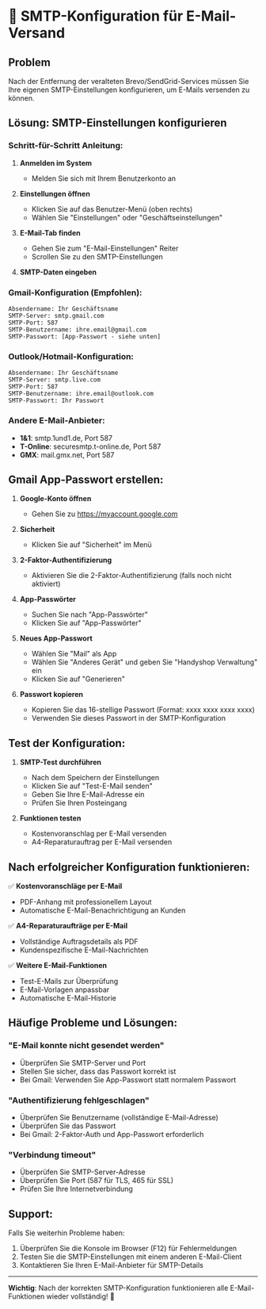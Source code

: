 # 📧 SMTP-Konfiguration für E-Mail-Versand

## Problem
Nach der Entfernung der veralteten Brevo/SendGrid-Services müssen Sie Ihre eigenen SMTP-Einstellungen konfigurieren, um E-Mails versenden zu können.

## Lösung: SMTP-Einstellungen konfigurieren

### Schritt-für-Schritt Anleitung:

1. **Anmelden im System**
   - Melden Sie sich mit Ihrem Benutzerkonto an

2. **Einstellungen öffnen**
   - Klicken Sie auf das Benutzer-Menü (oben rechts)
   - Wählen Sie "Einstellungen" oder "Geschäftseinstellungen"

3. **E-Mail-Tab finden**
   - Gehen Sie zum "E-Mail-Einstellungen" Reiter
   - Scrollen Sie zu den SMTP-Einstellungen

4. **SMTP-Daten eingeben**

### Gmail-Konfiguration (Empfohlen):
```
Absendername: Ihr Geschäftsname
SMTP-Server: smtp.gmail.com
SMTP-Port: 587
SMTP-Benutzername: ihre.email@gmail.com
SMTP-Passwort: [App-Passwort - siehe unten]
```

### Outlook/Hotmail-Konfiguration:
```
Absendername: Ihr Geschäftsname  
SMTP-Server: smtp.live.com
SMTP-Port: 587
SMTP-Benutzername: ihre.email@outlook.com
SMTP-Passwort: Ihr Passwort
```

### Andere E-Mail-Anbieter:
- **1&1**: smtp.1und1.de, Port 587
- **T-Online**: securesmtp.t-online.de, Port 587
- **GMX**: mail.gmx.net, Port 587

## Gmail App-Passwort erstellen:

1. **Google-Konto öffnen**
   - Gehen Sie zu https://myaccount.google.com

2. **Sicherheit**
   - Klicken Sie auf "Sicherheit" im Menü

3. **2-Faktor-Authentifizierung**
   - Aktivieren Sie die 2-Faktor-Authentifizierung (falls noch nicht aktiviert)

4. **App-Passwörter**
   - Suchen Sie nach "App-Passwörter"
   - Klicken Sie auf "App-Passwörter"

5. **Neues App-Passwort**
   - Wählen Sie "Mail" als App
   - Wählen Sie "Anderes Gerät" und geben Sie "Handyshop Verwaltung" ein
   - Klicken Sie auf "Generieren"

6. **Passwort kopieren**
   - Kopieren Sie das 16-stellige Passwort (Format: xxxx xxxx xxxx xxxx)
   - Verwenden Sie dieses Passwort in der SMTP-Konfiguration

## Test der Konfiguration:

1. **SMTP-Test durchführen**
   - Nach dem Speichern der Einstellungen
   - Klicken Sie auf "Test-E-Mail senden"
   - Geben Sie Ihre E-Mail-Adresse ein
   - Prüfen Sie Ihren Posteingang

2. **Funktionen testen**
   - Kostenvoranschlag per E-Mail versenden
   - A4-Reparaturauftrag per E-Mail versenden

## Nach erfolgreicher Konfiguration funktionieren:

✅ **Kostenvoranschläge per E-Mail**
- PDF-Anhang mit professionellem Layout
- Automatische E-Mail-Benachrichtigung an Kunden

✅ **A4-Reparaturaufträge per E-Mail**  
- Vollständige Auftragsdetails als PDF
- Kundenspezifische E-Mail-Nachrichten

✅ **Weitere E-Mail-Funktionen**
- Test-E-Mails zur Überprüfung
- E-Mail-Vorlagen anpassbar
- Automatische E-Mail-Historie

## Häufige Probleme und Lösungen:

### "E-Mail konnte nicht gesendet werden"
- Überprüfen Sie SMTP-Server und Port
- Stellen Sie sicher, dass das Passwort korrekt ist
- Bei Gmail: Verwenden Sie App-Passwort statt normalem Passwort

### "Authentifizierung fehlgeschlagen"
- Überprüfen Sie Benutzername (vollständige E-Mail-Adresse)
- Überprüfen Sie das Passwort
- Bei Gmail: 2-Faktor-Auth und App-Passwort erforderlich

### "Verbindung timeout"
- Überprüfen Sie SMTP-Server-Adresse
- Überprüfen Sie Port (587 für TLS, 465 für SSL)
- Prüfen Sie Ihre Internetverbindung

## Support:

Falls Sie weiterhin Probleme haben:
1. Überprüfen Sie die Konsole im Browser (F12) für Fehlermeldungen
2. Testen Sie die SMTP-Einstellungen mit einem anderen E-Mail-Client
3. Kontaktieren Sie Ihren E-Mail-Anbieter für SMTP-Details

---

**Wichtig**: Nach der korrekten SMTP-Konfiguration funktionieren alle E-Mail-Funktionen wieder vollständig! 🎉